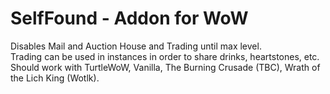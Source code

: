 # SelfFound - Addon for WoW
Disables Mail and Auction House and Trading until max level. \
Trading can be used in instances in order to share drinks, heartstones, etc. \
Should work with TurtleWoW, Vanilla, The Burning Crusade (TBC), Wrath of the Lich King (Wotlk).
